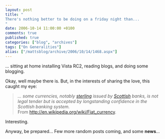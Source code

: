 ```yaml
---
layout: post
title: "
There's nothing better to be doing on a friday night than...
"
date: 2006-10-14 11:00:00 +0100
comments: true
published: true
categories: ["blog", "archives"]
tags: ["On Generalities"]
alias: ["/mattsblog/archive/2006/10/14/1468.aspx"]
---
```

<!-- more -->

<P>... sitting at home installing Vista RC2, reading blogs, and doing some blogging.</P>
 <P>Okay, well maybe there is. But, in the interests of sharing the love, this caught my eye:</P>
 <BLOCKQUOTE>
 <P><EM>... some currencies, notably </EM><A title="Pound sterling" href="http://en.wikipedia.org/wiki/Pound_sterling"><EM>sterling</EM></A><EM> issued by </EM><A title=Scotland href="http://en.wikipedia.org/wiki/Scotland"><EM>Scottish</EM></A><EM> banks, is not legal tender but is accepted by longstanding confidence in the Scottish banking system.<BR></EM>From <A href="http://en.wikipedia.org/wiki/Fiat_currency">http://en.wikipedia.org/wiki/Fiat_currency</A>.</P></BLOCKQUOTE>
 <P dir=ltr>Interesting. </P>
 <P dir=ltr>Anyway, be prepared... Few more random posts coming, and some <STRONG>news</STRONG>...</P>
